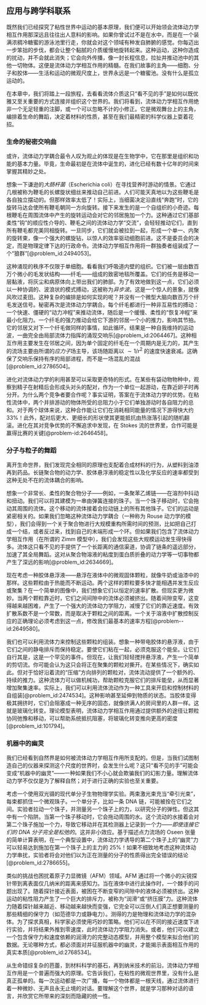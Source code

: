 ## 应用与跨学科联系

既然我们已经探究了粘性世界中运动的基本原理，我们便可以开始领会流体动力学相互作用那深远且往往出人意料的影响。如果你曾试过不是在水中，而是在一个装满浓稠冷糖蜜的游泳池里行走，你就会对这个领域有种发自肺腑的感觉。你每迈出一步笨拙的步伐，都会让整个黏腻的介质缓慢地旋转起来。这种运动，这种你造成的扰动，并不会就此消失；它会向外传播，像一封长程信息，拉扯并推动池中的其他一切物体。这便是流体动力学相互作用的精髓。在我们故事的主角——细胞、分子和胶体——生活和运动的微观尺度上，世界永远是一个糖蜜池。没有什么是孤立运动的。

在本章中，我们将踏上一段旅程，去看看流体介质这只“看不见的手”是如何以既优雅又至关重要的方式连接并组织这个世界的。我们将看到，流体动力学相互作用绝非一个无足轻重的注脚，或一个可以忽略不计的小修正。它是微观舞台上的主角，编排着生命的舞蹈，决定着材料的性质，甚至在我们最精密的科学仪器上耍着花招。

### 生命的秘密交响曲

或许，流体动力学耦合最令人叹为观止的体现是在生物学中，它在那里是组织和功能的基本力量。毕竟，生命最初是在流体中诞生的，进化已经有数十亿年的时间来掌握其精妙之处。

想象一下谦逊的*大肠杆菌*（Escherichia coli）在寻找营养时游动的情景。它通过几根被称为鞭毛的长螺旋状细丝来推动自己前进。人们可能天真地以为这些鞭毛是各自独立摆动的。但那样效率太低了！实际上，当细菌决定沿直线“奔跑”时，它的旋转马达会使所有鞭毛朝同一方向旋转。接下来发生的是一个自组织的小奇迹。每根鞭毛在周围流体中产生的旋转运动会对它的邻居施加一个力。这种通过它们基部柔性“钩”的顺应性介导的、鞭毛之间的流体动力学“交流”，会轻轻推动它们，直到所有鞭毛都完美同相旋转。一旦同步，它们就会被拉到一起，形成一个单一、内聚的旋转束，像一个强大的螺旋钻，以惊人的效率驱动细胞前进。这不是委员会的决定，而是物理定律下达的行政命令。流体动力学相互作用将一群独奏者组装成了一个“狼群”[@problem_id:2494053]。

这种涌现的秩序不仅限于单细胞。看看我们呼吸道内壁的组织。它们被一层由数百万个微小的毛发状结构——纤毛——组成的致密地毯所覆盖。它们的任务是移动一层黏液，将灰尘和病原体向上带出我们的肺部。为了有效地做到这一点，它们必须以一种协调的、波浪状的模式搏动，这被称为*异步波*。这是一个惊人的景象，就像风吹过麦田。这种复杂的编排是如何实现的呢？并没有一个微型大脑向数百万个纤毛发送信号。秘密再次是流体动力学耦合。每个纤毛都进行一种非互易性的搏动：一个快速、僵硬的“动力冲程”来推动流体，随后是一个缓慢、柔性的“恢复冲程”来最小化阻力。一个纤毛的强力推动会给它下游的邻居一个小的推力，影响其节拍。它的邻居又对下一个纤毛做同样的事情，如此循环。结果是一种自我维持的运动波，一曲完全由局部流体力指挥的涌现交响乐[@problem_id:2064467]。这种相互作用主要发生在邻居之间，因为单个固定的纤毛在一个周期内是无力的，其产生的流场主要由所谓的*应力子*场主导，该场随距离以 $\sim 1/r^2$ 的速度快速衰减。这确保了交响乐保持有序的局部进程，而不是一场混乱的混战[@problem_id:2786504]。

进化对流体动力学的利用甚至可以采取更奇特的形式。在某些有袋动物物种中，观察到精子在射精后会形成头对头的配对，作为一个单位一起游动，在靠近卵子时再分开。为什么两个竞争者要合作呢？事实证明，答案在于流体动力学的优势。在粘性流体中，两个并排游动的物体所受的总阻力小于它们单独游动时各自阻力的总和。对于两个球体来说，这种合作能让它们在消耗相同能量的情况下游得快大约33%！此外，配对后更大、更细长的形状使其更能抵抗由热涨落引起的随机翻滚。进化在其对竞争优势的不懈追求中发现，在 Stokes 流的世界里，合作可能是赢得比赛的关键[@problem-id:2646458]。

### 分子与粒子的舞蹈

离开生命世界，我们发现完全相同的原理也支配着合成材料的行为，从塑料到油漆再到药品。长链聚合物的动力学、胶体悬浮液的稳定性以及化学反应的速率都受到这种无处不在的流体耦合的影响。

想象一个非常长、柔性的聚合物分子——例如，一条聚苯乙烯链——在溶剂中抖动和扭动。我们可以将其建模为一串由弹簧连接的珠子。当一个珠子移动时，它会拖动其周围的流体。这个移动的流体接着会拉动链上的所有其他珠子。它们的运动是紧密相关的。如果我们忽略这种流体动力学耦合（一种称为 Rouse 动力学的模型），我们会得到一个关于聚合物进行大规模重构所需时间的预测，比如把自己打成一个结，或者反过来，找到自己的末端形成一个环。但如果我们包含了流体动力学相互作用（在所谓的 Zimm 模型中），我们会发现这些大规模运动发生得快得多。流体这只看不见的手提供了一个长距离的通信渠道，协调了链条的遥远部分，加速了其全局舞蹈。这对从聚合物溶液的粘度到蛋白质折叠的动力学等一切事物都产生了深远的影响[@problem_id:2634669]。

现在考虑一种胶体悬浮液——悬浮在液体中的微观固体颗粒，就像牛奶或油漆中的那样。这些颗粒由于热能而不断运动。两个这样的颗粒要多快才能相遇并发生反应或聚集？在一个简单的图像中，我们想象它们以恒定的速率扩散。但现实更为微妙。当两个颗粒靠近时，它们之间间隙中的流体必须被挤出。随着间隙变窄，这变得越来越困难，产生了一个强大的流体动力学阻力，减慢了它们的靠近速度。有效扩散系数不是一个常数，而是取决于颗粒之间的距离。一个关于溶液中扩散控制反应的正确理论必须考虑到这一点，修改我们最基本的速率方程[@problem--id:2649580]。

我们也可以利用流体力来控制这些颗粒的组装。想象一种带电胶体的悬浮液，由于它们之间的静电排斥而保持稳定。要使它们粘在一起，必须克服这个能垒。让它们自行其是，这是一个罕见的事件。但现在，让我们轻轻搅拌悬浮液，产生一个简单的剪切流。你可能会认为这只会将正在聚集的颗粒对撕开。在某些情况下，确实如此。但对于恰好沿着流的“压缩”方向排列的颗粒对，流体流动提供了一个额外的、持续的推力。这种流体力可以做机械功，帮助颗粒克服它们的排斥能垒，从而显著增加聚集速率。实际上，我们可以利用流体流动作为一种工具来开启和控制材料的自组装[@problem_id:2474534]。这种影响甚至延伸到物质的状态。当胶体变得极其拥挤时，它们会阻塞成一种无序的固态，就像挤满人的房间里的人群一样。这就是玻璃化转变。理论模型表明，流体动力学相互作用通过提供额外的途径让颗粒协同弛豫和移动，可以帮助系统抵抗阻塞，将玻璃化转变推向更高的密度[@problem_id:101794]。

### 机器中的幽灵

我们已经看到自然界是如何被流体动力学相互作用所支配的。但是，当我们试图制造自己的仪器来探测这个尺度的世界时，会发生什么呢？这只“看不见的手”可能会变成“机器中的幽灵”——一种如果我们不小心就会欺骗我们的幻影力量。理解流体动力学不仅仅是为了解释自然；对于进行正确的实验也至关重要。

考虑一个使用双光镊的现代单分子生物物理学实验。两束激光束充当“牵引光束”，每束都抓住一个微观珠子。一个单分子，比如一条 DNA 链，可能被拴在它们之间。实验者拉动一个珠子，并测量另一个珠子上的力，以研究分子的弹性。但这其中有一个陷阱。当第一个珠子移动时，它会拖动周围的水。这个流动的水接着会对第二个珠子施加一个力，导致它移动并在其检测器上记录到一个力——*即使连接它们的 DNA 分子完全是松弛的*。这并非小效应。基于描述点力流场的 Oseen 张量的简单计算表明，在一个典型设置中，流体动力学诱导的第二个珠子上的“幽灵”力可以轻易达到施加在第一个珠子上的主力的 25%！如果不细致地考虑这种流体动力学串扰，实验者将会对他们以为正在测量的分子的性质得出完全错误的结论[@problem_id:2786655]。

类似的挑战也困扰着原子力显微镜（AFM）领域。AFM 通过将一个微小的尖锐探针带到离表面仅几纳米的距离来感知力。当在液体中进行此操作时，一个棘手的问题出现了。随着探针接近表面，被困在不断变窄的间隙中的液体必须被挤出。这种运动的粘性阻力产生了一个巨大的排斥力，被称为“润滑”或“挤压膜”力。这种流体力随着探针越来越近、移动越来越快而变强，它完全可以压倒人们真正想要测量的那些精细的保守力（如范德华力或静电力）。测得的力是物理和流体动力学的混杂体。为了探求真相，科学家必须使用巧妙的策略。他们可以在不同的接近速度下进行实验，并将结果外推到零速度，此时流体动力学阻力消失。或者，他们可以建立一个包含保守力和速度依赖的润滑力的完整动态模型，并用整个模型来拟合他们的数据。无论哪种方式，都必须面对并征服机器中的幽灵，才能揭示表面相互作用的真实本质[@problem_id:2768534]。

从生命错综复杂的芭蕾，到材料科学的基石，再到纳米技术的前沿，流体动力学相互作用是一个普遍而强大的原理。它告诉我们，在粘性的微观世界里，没有什么是真正孤单的。每一次运动都是一次广播，每一个物体都是一根天线，通过流体进行着一种微妙、无声且永无止境的对话。要理解这个世界，就是学习那种对话的语言，并欣赏它所带来的深刻而隐藏的统一性。